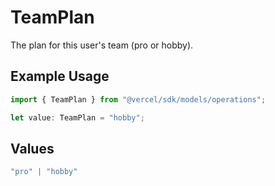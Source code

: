 # TeamPlan

The plan for this user's team (pro or hobby).

## Example Usage

```typescript
import { TeamPlan } from "@vercel/sdk/models/operations";

let value: TeamPlan = "hobby";
```

## Values

```typescript
"pro" | "hobby"
```